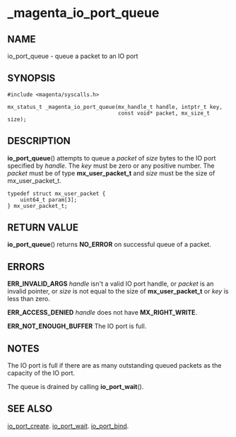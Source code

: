 # _magenta_io_port_queue

## NAME

io_port_queue - queue a packet to an IO port

## SYNOPSIS

```
#include <magenta/syscalls.h>

mx_status_t _magenta_io_port_queue(mx_handle_t handle, intptr_t key,
                                   const void* packet, mx_size_t size);

```

## DESCRIPTION

**io_port_queue**() attempts to queue a *packet* of *size* 
bytes to the IO port specified by *handle*. The *key* must be zero or
any positive number. The *packet* must be of type **mx_user_packet_t**
and *size* must be the size of mx_user_packet_t.

```
typedef struct mx_user_packet {
    uint64_t param[3];
} mx_user_packet_t;

```

## RETURN VALUE

**io_port_queue**() returns **NO_ERROR** on successful queue of a packet.

## ERRORS

**ERR_INVALID_ARGS**  *handle* isn't a valid IO port handle, or
*packet* is an invalid pointer, or *size* is not equal to the size
of **mx_user_packet_t** or *key* is less than zero.

**ERR_ACCESS_DENIED**  *handle* does not have **MX_RIGHT_WRITE**.

**ERR_NOT_ENOUGH_BUFFER**  The IO port is full.

## NOTES

The IO port is full if there are as many outstanding queued
packets as the capacity of the IO port.

The queue is drained by calling **io_port_wait**().

## SEE ALSO

[io_port_create](io_port_create.md).
[io_port_wait](io_port_wait.md).
[io_port_bind](io_port_bind.md).

